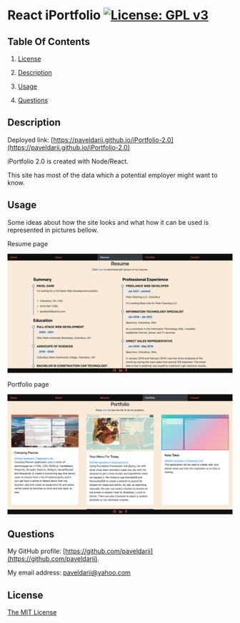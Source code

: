 # React iPortfolio [![License: GPL v3](https://img.shields.io/badge/License-MIT-yellow.svg)](https://opensource.org/licenses/MIT)

## Table Of Contents

1. [License](#license)

2. [Description](#description)

3. [Usage](#usage)

4. [Questions](#questions)

## Description

Deployed link: [https://paveldarii.github.io/iPortfolio-2.0](https://paveldarii.github.io/iPortfolio-2.0)

iPortfolio 2.0 is created with Node/React.

This site has most of the data which a potential employer might want to know.

## Usage

Some ideas about how the site looks and what how it can be used is represented in pictures bellow.

Resume page

![resume](screenshots/resume-page.png)

Portfolio page

![portfolio](screenshots/portfolio.png)

## Questions

My GitHub profile: [https://github.com/paveldarii](https://github.com/paveldarii).

My email address: paveldarii@yahoo.com

## License

[The MIT License](https://opensource.org/licenses/MIT/)
